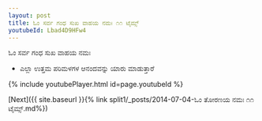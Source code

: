 ```yaml
---
layout: post
title: ಓಂ ಸರ್ವ ಗಂಧ ಸುಖ ವಾಹಯ ನಮಃ ೧೧ ಟೈಮ್ಸ್
youtubeId: Lbad4D9HFw4
---
```

 
 
 ಓಂ ಸರ್ವ ಗಂಧ ಸುಖ ವಾಹಯ ನಮಃ  
 
 -  ಎಲ್ಲಾ ಉತ್ತಮ ಪರಿಮಳಗಳ ಆನಂದವನ್ನು ಯಾರು ಮಾಡುತ್ತಾರೆ 
 
  
 
  
 
 
 
 
 
 


{% include youtubePlayer.html id=page.youtubeId %}
 
[Next]({{ site.baseurl }}{% link  split1/_posts/2014-07-04-ಓಂ ತೋರಣಯ ನಮಃ ೧೧ ಟೈಮ್ಸ್.md%})
 
